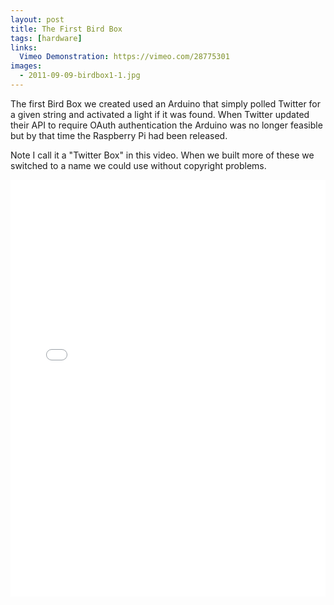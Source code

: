 ```yaml
---
layout: post
title: The First Bird Box 
tags: [hardware]
links:
  Vimeo Demonstration: https://vimeo.com/28775301
images:
  - 2011-09-09-birdbox1-1.jpg
---
```

The first Bird Box we created used an Arduino that simply polled Twitter for a given string and activated a light if it was found.  When Twitter updated their API to require OAuth authentication the Arduino was no longer feasible but by that time the Raspberry Pi had been released. 

Note I call it a "Twitter Box" in this video.  When we built more of these we switched to a name we could use without copyright problems.  

<iframe src="//player.vimeo.com/video/28775301" width="100%" height="667" frameborder="0" webkitallowfullscreen mozallowfullscreen allowfullscreen></iframe>